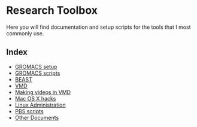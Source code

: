 # Research Toolbox

Here you will find documentation and setup scripts for the 
tools that I most commonly use.

## Index 


* [GROMACS setup](Gromacs/installation.md)
* [GROMACS scripts](Gromacs/md_setup.md)
* [BEAST](Beast/installation.md)
* [VMD](VMD/tools.md)
* [Making videos in VMD](VMD/tools.md)
* [Mac OS X hacks](MacOSX/hacks.md)
* [Linux Administration](Linux/admin.md)
* [PBS scripts](PBS/documentation.md)
* [Other Documents](Other/other.md)
